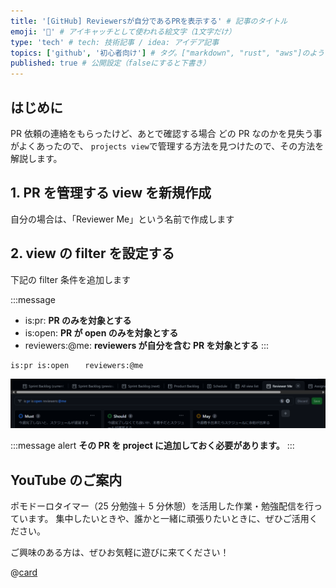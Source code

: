 ```yaml
---
title: '[GitHub] Reviewersが自分であるPRを表示する' # 記事のタイトル
emoji: '🐙‍' # アイキャッチとして使われる絵文字（1文字だけ）
type: 'tech' # tech: 技術記事 / idea: アイデア記事
topics: ['github', '初心者向け'] # タグ。["markdown", "rust", "aws"]のように指定する
published: true # 公開設定（falseにすると下書き）
---
```


## はじめに

PR 依頼の連絡をもらったけど、あとで確認する場合
どの PR なのかを見失う事がよくあったので、
`projects view`で管理する方法を見つけたので、その方法を解説します。

## 1. PR を管理する view を新規作成

自分の場合は、「Reviewer Me」という名前で作成します

## 2. view の filter を設定する

下記の filter 条件を追加します

:::message

- is:pr: **PR のみを対象とする**
- is:open: **PR が open のみを対象とする**
- reviewers:@me: **reviewers が自分を含む PR を対象とする**
  :::

```md
is:pr is:open 　 reviewers:@me
```

![reviewers-me](/images/articles/github-reviewers-me/reviewers-me.png)

:::message alert
**その PR を project に追加しておく必要があります。**
:::

## YouTube のご案内

ポモドーロタイマー（25 分勉強＋ 5 分休憩）を活用した作業・勉強配信を行っています。
集中したいときや、誰かと一緒に頑張りたいときに、ぜひご活用ください。

ご興味のある方は、ぜひお気軽に遊びに来てください！

@[card](https://www.youtube.com/@aew2sbee)
